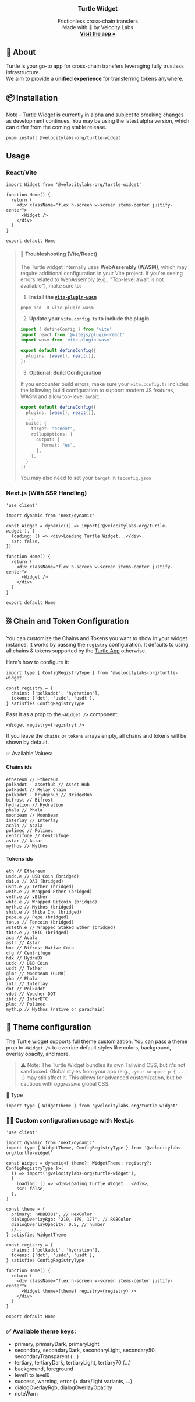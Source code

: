 <!-- PROJECT LOGO -->
<br />
<div align="center">
  <h3 align="center">Turtle Widget</h3>

  <p align="center">
    Frictionless cross-chain transfers
    <br />
    Made with 💚 by Velocity Labs
    <br/>
    <a href="https://app.turtle.cool"><strong> Visit the app »</strong></a>
    <br />
  </p>
</div>

<!-- ABOUT THE PROJECT -->

## 🐢 About

Turtle is your go-to app for cross-chain transfers leveraging fully trustless infrastructure.  
We aim to provide a **unified experience** for transferring tokens anywhere.

## 📦 Installation

Note - Turtle Widget is currently in alpha and subject to breaking changes as development continues.
You may be using the latest alpha version, which can differ from the coming stable release.

```sh
pnpm install @velocitylabs-org/turtle-widget
```

## Usage

### React/Vite

```tsx
import Widget from '@velocitylabs-org/turtle-widget'

function Home() {
  return (
    <div className="flex h-screen w-screen items-center justify-center">
      <Widget />
    </div>
  )
}

export default Home
```

> #### 🐛 Troubleshooting (Vite/React)
>
> The Turtle widget internally uses **WebAssembly (WASM)**, which may require additional configuration in your Vite project. If you're seeing errors related to WebAssembly (e.g., "Top-level await is not available"), make sure to:
>
> 1. **Install the [`vite-plugin-wasm`](https://www.npmjs.com/package/vite-plugin-wasm)**
>
> ```
> pnpm add -D vite-plugin-wasm
> ```
>
> 2. **Update your `vite.config.ts` to include the plugin**
>
> ```typescript
> import { defineConfig } from 'vite'
> import react from '@vitejs/plugin-react'
> import wasm from 'vite-plugin-wasm'
>
> export default defineConfig({
>   plugins: [wasm(), react()],
> })
> ```
>
> 3. **Optional: Build Configuration**
>
> If you encounter build errors, make sure your `vite.config.ts` includes the following build configuration to support modern JS features, WASM and allow top-level await:
>
> ```typescript
> export default defineConfig({
>   plugins: [wasm(), react()],
>   ...
>   build: {
>     target: "esnext",
>     rollupOptions: {
>       output: {
>         format: "es",
>       },
>     },
>   }
> })
> ```
>
> You may also need to set your `target` in `tsconfig.json`

### Next.js (With SSR Handling)

```tsx
'use client'

import dynamic from 'next/dynamic'

const Widget = dynamic(() => import('@velocitylabs-org/turtle-widget'), {
  loading: () => <div>Loading Turtle Widget...</div>,
  ssr: false,
})

function Home() {
  return (
    <div className="flex h-screen w-screen items-center justify-center">
      <Widget />
    </div>
  )
}

export default Home
```

## ⛓️ Chain and Token Configuration

You can customize the Chains and Tokens you want to show in your widget instance. It works by passing the `registry` configuration. It defaults to using all chains & tokens supported by the [Turtle App](https://app.turtle.cool/) otherwise.

Here’s how to configure it:

```tsx
import type { ConfigRegistryType } from '@velocitylabs-org/turtle-widget'

const registry = {
  chains: ['polkadot', 'hydration'],
  tokens: ['dot', 'usdc', 'usdt'],
} satisfies ConfigRegistryType
```

Pass it as a prop to the `<Widget />` component:

```tsx
<Widget registry={registry} />
```

If you leave the `chains` or `tokens` arrays empty, all chains and tokens will be shown by default.

✅ Available Values:

#### Chains ids

```tsx
ethereum // Ethereum
polkadot - assethub // Asset Hub
polkadot // Relay Chain
polkadot - bridgehub // BridgeHub
bifrost // Bifrost
hydration // Hydration
phala // Phala
moonbeam // Moonbeam
interlay // Interlay
acala // Acala
polimec // Polimec
centrifuge // Centrifuge
astar // Astar
mythos // Mythos
```

#### Tokens ids

```tsx
eth // Ethereum
usdc.e // USD Coin (bridged)
dai.e // DAI (bridged)
usdt.e // Tether (bridged)
weth.e // Wrapped Ether (bridged)
veth.e // vEther
wbtc.e // Wrapped Bitcoin (bridged)
myth.e // Mythos (bridged)
shib.e // Shiba Inu (bridged)
pepe.e // Pepe (bridged)
ton.e // Toncoin (bridged)
wsteth.e // Wrapped Staked Ether (bridged)
tbtc.e // tBTC (bridged)
aca // Acala
astr // Astar
bnc // Bifrost Native Coin
cfg // Centrifuge
hdx // HydraDX
usdc // USD Coin
usdt // Tether
glmr // Moonbeam (GLMR)
pha // Phala
intr // Interlay
dot // Polkadot
vdot // Voucher DOT
ibtc // InterBTC
plmc // Polimec
myth.p // Mythos (native or parachain)
```

## 🎨 Theme configuration

The Turtle widget supports full theme customization.
You can pass a theme prop to `<Widget />` to override default styles like colors, background, overlay opacity, and more.

> ⚠️ Note: The Turtle Widget bundles its own Tailwind CSS, but it's not sandboxed. Global styles from your app (e.g., `.your-wrapper p { ... }`) may still affect it. This allows for advanced customization, but be cautious with _aggressive_ global CSS.

🧩 Type

```tsx
import type { WidgetTheme } from '@velocitylabs-org/turtle-widget'
```

### 🧑‍💻 Custom configuration usage with Next.js

```tsx
'use client'

import dynamic from 'next/dynamic'
import type { WidgetTheme, ConfigRegistryType } from '@velocitylabs-org/turtle-widget'

const Widget = dynamic<{ theme?: WidgetTheme; registry?: ConfigRegistryType }>(
  () => import('@velocitylabs-org/turtle-widget'),
  {
    loading: () => <div>Loading Turtle Widget...</div>,
    ssr: false,
  },
)

const theme = {
  primary: '#DBB3B1', // HexColor
  dialogOverlayRgb: '219, 179, 177', // RGBColor
  dialogOverlayOpacity: 0.5, // number
  //...
} satisfies WidgetTheme

const registry = {
  chains: ['polkadot', 'hydration'],
  tokens: ['dot', 'usdc', 'usdt'],
} satisfies ConfigRegistryType

function Home() {
  return (
    <div className="flex h-screen w-screen items-center justify-center">
      <Widget theme={theme} registry={registry} />
    </div>
  )
}

export default Home
```

### ✅ Available theme keys:

- primary, primaryDark, primaryLight
- secondary, secondaryDark, secondaryLight, secondary50, secondaryTransparent (...)
- tertiary, tertiaryDark, tertiaryLight, tertiary70 (...)
- background, foreground
- level1 to level6
- success, warning, error (+ dark/light variants, ...)
- dialogOverlayRgb, dialogOverlayOpacity
- noteWarn

